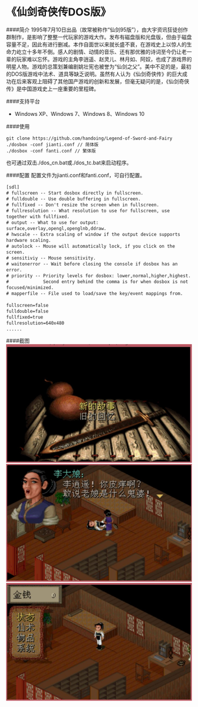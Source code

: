 # 《仙剑奇侠传DOS版》

####简介
1995年7月10日出品（故常被称作“仙剑95版”），由大宇资讯狂徒创作群制作，是影响了整整一代玩家的游戏大作。发布有磁盘版和光盘版，但由于磁盘容量不足，因此有进行删减。本作自面世以来就长盛不衰，在游戏史上以惊人的生命力屹立十多年不倒。感人的剧情、动情的音乐、还有那优雅的诗词至今仍让老一辈的玩家难以忘怀。游戏的主角李逍遥、赵灵儿、林月如、阿奴，也成了游戏界的明星人物。游戏的总策划兼编剧姚壮宪也被誉为“仙剑之父”。美中不足的是，最初的DOS版游戏中法术、道具等缺乏说明。虽然有人认为《仙剑奇侠传》的巨大成功在后来客观上阻碍了其他国产游戏的创新和发展，但毫无疑问的是，《仙剑奇侠传》是中国游戏史上一座重要的里程碑。

####支持平台
- Windows XP、Windows 7、Windows 8、Windows 10

####使用
```shell
git clone https://github.com/handoing/Legend-of-Sword-and-Fairy
./dosbox -conf jianti.conf // 简体版
./dosbox -conf fanti.conf // 繁体版
```
也可通过双击./dos_cn.bat或./dos_tc.bat来启动程序。

####配置
配置文件为jianti.conf和fanti.conf，可自行配置。
```shell
[sdl]
# fullscreen -- Start dosbox directly in fullscreen.
# fulldouble -- Use double buffering in fullscreen.
# fullfixed -- Don't resize the screen when in fullscreen.
# fullresolution -- What resolution to use for fullscreen, use together with fullfixed.
# output -- What to use for output: surface,overlay,opengl,openglnb,ddraw.
# hwscale -- Extra scaling of window if the output device supports hardware scaling.
# autolock -- Mouse will automatically lock, if you click on the screen.
# sensitiviy -- Mouse sensitivity.
# waitonerror -- Wait before closing the console if dosbox has an error.
# priority -- Priority levels for dosbox: lower,normal,higher,highest.
#             Second entry behind the comma is for when dosbox is not focused/minimized.
# mapperfile -- File used to load/save the key/event mappings from.

fullscreen=false
fulldouble=false
fullfixed=true
fullresolution=640x480
......
```

####截图
![](./screenshots/i1.JPG)
![](./screenshots/i2.JPG)
![](./screenshots/i3.JPG)
